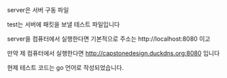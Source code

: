 server은 서버 구동 파일

test는 서버에 패킷을 보낼 테스트 파일입니다

server을 컴퓨터에서 실행한다면 기본적으로 주소는 http://localhost:8080 이고

만약 제 컴퓨터에서 실행한다면 http://capstonedesign.duckdns.org:8080 입니다

현제 테스트 코드는 go 언어로 작성되었습니다.

